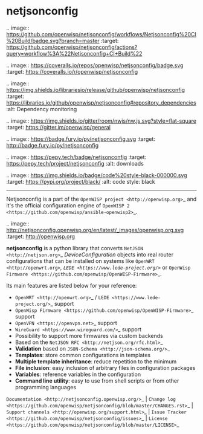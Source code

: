 netjsonconfig
=============

.. image:: https://github.com/openwisp/netjsonconfig/workflows/Netjsonconfig%20CI%20Build/badge.svg?branch=master
   :target: https://github.com/openwisp/netjsonconfig/actions?query=workflow%3A%22Netjsonconfig+CI+Build%22

.. image:: https://coveralls.io/repos/openwisp/netjsonconfig/badge.svg
  :target: https://coveralls.io/r/openwisp/netjsonconfig

.. image:: https://img.shields.io/librariesio/release/github/openwisp/netjsonconfig
   :target: https://libraries.io/github/openwisp/netjsonconfig#repository_dependencies
   :alt: Dependency monitoring 

.. image:: https://img.shields.io/gitter/room/nwjs/nw.js.svg?style=flat-square
   :target: https://gitter.im/openwisp/general

.. image:: https://badge.fury.io/py/netjsonconfig.svg
   :target: http://badge.fury.io/py/netjsonconfig

.. image:: https://pepy.tech/badge/netjsonconfig
   :target: https://pepy.tech/project/netjsonconfig
   :alt: downloads

.. image:: https://img.shields.io/badge/code%20style-black-000000.svg
   :target: https://pypi.org/project/black/
   :alt: code style: black

------------

Netjsonconfig is a part of the `OpenWISP project <http://openwisp.org>`_ and it's the official
configuration engine of `OpenWISP 2 <https://github.com/openwisp/ansible-openwisp2>`_.

.. image:: http://netjsonconfig.openwisp.org/en/latest/_images/openwisp.org.svg
  :target: http://openwisp.org

**netjsonconfig** is a python library that converts `NetJSON <http://netjson.org>`_
*DeviceConfiguration* objects into real router configurations that can be installed
on systems like `OpenWRT <http://openwrt.org>`_, `LEDE <https://www.lede-project.org/>`_
or `OpenWisp Firmware <https://github.com/openwisp/OpenWISP-Firmware>`_.

Its main features are listed below for your reference:

* `OpenWRT <http://openwrt.org>`_ / `LEDE <https://www.lede-project.org/>`_ support
* `OpenWisp Firmware <https://github.com/openwisp/OpenWISP-Firmware>`_ support
* `OpenVPN <https://openvpn.net>`_ support
* `WireGuard <https://www.wireguard.com/>`_ support
* Possibility to support more firmwares via custom backends
* Based on the `NetJSON RFC <http://netjson.org/rfc.html>`_
* **Validation** based on `JSON-Schema <http://json-schema.org/>`_
* **Templates**: store common configurations in templates
* **Multiple template inheritance**: reduce repetition to the minimum
* **File inclusion**: easy inclusion of arbitrary files in configuration packages
* **Variables**: reference variables in the configuration
* **Command line utility**: easy to use from shell scripts or from other programming languages

`Documentation <http://netjsonconfig.openwisp.org/>`_ |
`Change log <https://github.com/openwisp/netjsonconfig/blob/master/CHANGES.rst>`_ |
`Support channels <http://openwisp.org/support.html>`_ |
`Issue Tracker <https://github.com/openwisp/netjsonconfig/issues>`_ |
`License <https://github.com/openwisp/netjsonconfig/blob/master/LICENSE>`_
